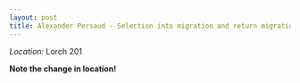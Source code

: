 ```yaml
---
layout: post
title: Alexander Persaud - Selection into migration and return migration (July 22)
---
```



*Location:* Lorch 201

**Note the change in location!**

